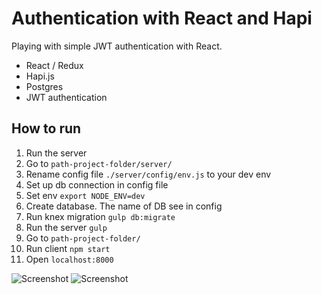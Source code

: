 # Authentication with React and Hapi

Playing with simple JWT authentication with React.

- React / Redux
- Hapi.js
- Postgres
- JWT authentication

## How to run
1. Run the server 
  1. Go to `path-project-folder/server/` 
  1. Rename config file `./server/config/env.js` to your dev env
  1. Set up db connection in config file
  1. Set env `export NODE_ENV=dev`
  1. Create database. The name of DB see in config
  1. Run knex migration `gulp db:migrate`
  1. Run the server `gulp`
1. Go to `path-project-folder/`
1. Run client `npm start`
1. Open `localhost:8000`

![Screenshot](https://dl.dropboxusercontent.com/u/52699014/git/react-auth.PNG)
![Screenshot](https://dl.dropboxusercontent.com/u/52699014/git/react-auth2.PNG)
